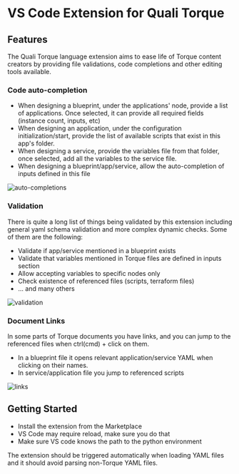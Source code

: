 # VS Code Extension for Quali Torque

## Features

The Quali Torque language extension aims to ease life of Torque content creators by providing file validations, code completions and other editing tools available.

### Code auto-completion

- When designing a blueprint, under the applications' node, provide a list of applications. Once selected, it can provide
  all required fields (instance count, inputs, etc) 
- When designing an application, under the configuration initialization/start, provide the list of available scripts
  that exist in this app's folder.
- When designing a service, provide the variables file from that folder, once selected, add all the variables to the
  service file.
- When designing a blueprint/app/service, allow the auto-completion of inputs defined in this file 

![auto-completions](https://user-images.githubusercontent.com/8643801/131506679-8726c8cc-701d-421c-bd8a-64fe8dc1fc5e.gif)

### Validation

There is quite a long list of things being validated by this extension including general yaml schema validation and more
complex dynamic checks. Some of them are the following:

- Validate if app/service mentioned in a blueprint exists
- Validate that variables mentioned in Torque files are defined in inputs section
- Allow accepting variables to specific nodes only
- Check existence of referenced files (scripts, terraform files)
- ... and many others

![validation](https://user-images.githubusercontent.com/8643801/131506669-7285ca9e-e3a6-4ded-831f-caf926e79752.gif)

### Document Links

In some parts of Torque documents you have links, and you can jump to the referenced files when ctrl(cmd) + click on them.
- In a blueprint file it opens relevant application/service YAML when clicking on their names.
- In service/application file you jump to referenced scripts

![links](https://user-images.githubusercontent.com/8643801/131506656-c63860a7-6828-4b8d-afd0-4ea51c1d36b5.gif)

## Getting Started

- Install the extension from the Marketplace
- VS Code may require reload, make sure you do that
- Make sure VS code knows the path to the python environment

The extension should be triggered automatically when loading YAML files and it should avoid parsing
non-Torque YAML files.